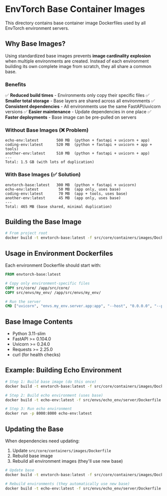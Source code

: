 # EnvTorch Base Container Images

This directory contains base container image Dockerfiles used by all EnvTorch environment servers.

## Why Base Images?

Using standardized base images prevents **image cardinality explosion** when multiple environments are created. Instead of each environment building its own complete image from scratch, they all share a common base.

### Benefits

✅ **Reduced build times** - Environments only copy their specific files
✅ **Smaller total storage** - Base layers are shared across all environments
✅ **Consistent dependencies** - All environments use the same FastAPI/uvicorn versions
✅ **Easier maintenance** - Update dependencies in one place
✅ **Faster deployments** - Base image can be pre-pulled on servers

### Without Base Images (❌ Problem)
```
echo-env:latest        500 MB  (python + fastapi + uvicorn + app)
coding-env:latest      520 MB  (python + fastapi + uvicorn + app + tools)
another-env:latest     510 MB  (python + fastapi + uvicorn + app)
---
Total: 1.5 GB (with lots of duplication)
```

### With Base Images (✅ Solution)
```
envtorch-base:latest   300 MB  (python + fastapi + uvicorn)
echo-env:latest         50 MB  (app only, uses base)
coding-env:latest       70 MB  (app + tools, uses base)
another-env:latest      45 MB  (app only, uses base)
---
Total: 465 MB (base shared, minimal duplication)
```

## Building the Base Image

```bash
# From project root
docker build -t envtorch-base:latest -f src/core/containers/images/Dockerfile .
```

## Usage in Environment Dockerfiles

Each environment Dockerfile should start with:

```dockerfile
FROM envtorch-base:latest

# Copy only environment-specific files
COPY src/core/ /app/src/core/
COPY src/envs/my_env/ /app/src/envs/my_env/

# Run the server
CMD ["uvicorn", "envs.my_env.server.app:app", "--host", "0.0.0.0", "--port", "8000"]
```

## Base Image Contents

- Python 3.11-slim
- FastAPI >= 0.104.0
- Uvicorn >= 0.24.0
- Requests >= 2.25.0
- curl (for health checks)

## Example: Building Echo Environment

```bash
# Step 1: Build base image (do this once)
docker build -t envtorch-base:latest -f src/core/containers/images/Dockerfile .

# Step 2: Build echo environment (uses base)
docker build -t echo-env:latest -f src/envs/echo_env/server/Dockerfile .

# Step 3: Run echo environment
docker run -p 8000:8000 echo-env:latest
```

## Updating the Base

When dependencies need updating:

1. Update `src/core/containers/images/Dockerfile`
2. Rebuild base image
3. Rebuild all environment images (they'll use new base)

```bash
# Update base
docker build -t envtorch-base:latest -f src/core/containers/images/Dockerfile .

# Rebuild environments (they automatically use new base)
docker build -t echo-env:latest -f src/envs/echo_env/server/Dockerfile .
```
